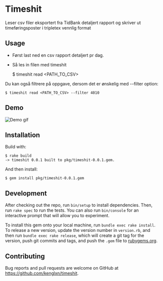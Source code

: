# Timeshit

Leser csv filer eksportert fra TidBank detaljert rapport og skriver ut timeføringsposter i tripletex vennlig format

## Usage

- Først last ned en csv rapport detaljert pr dag.
- Så les in filen med timeshit

    $ timeshit read <PATH_TO_CSV>

Du kan også filtrere på oppgave, dersom det er ønskelig med --filter option:

    $ timeshit read <PATH_TO_CSV> --filter 4010

## Demo

![Demo gif](https://github.com/kenglxn/timeshit/raw/master/demo.gif "Demo gif")

## Installation

Build with:

    $ rake build
    -> timeshit 0.0.1 built to pkg/timeshit-0.0.1.gem.

And then install:

    $ gem install pkg/timeshit-0.0.1.gem



## Development

After checking out the repo, run `bin/setup` to install dependencies. Then, run `rake spec` to run the tests. You can also run `bin/console` for an interactive prompt that will allow you to experiment.

To install this gem onto your local machine, run `bundle exec rake install`. To release a new version, update the version number in `version.rb`, and then run `bundle exec rake release`, which will create a git tag for the version, push git commits and tags, and push the `.gem` file to [rubygems.org](https://rubygems.org).

## Contributing

Bug reports and pull requests are welcome on GitHub at https://github.com/kenglxn/timeshit.

